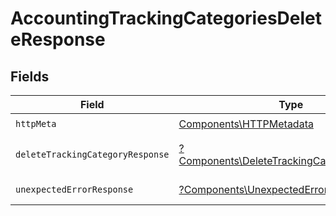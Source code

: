 # AccountingTrackingCategoriesDeleteResponse


## Fields

| Field                                                                                                   | Type                                                                                                    | Required                                                                                                | Description                                                                                             |
| ------------------------------------------------------------------------------------------------------- | ------------------------------------------------------------------------------------------------------- | ------------------------------------------------------------------------------------------------------- | ------------------------------------------------------------------------------------------------------- |
| `httpMeta`                                                                                              | [Components\HTTPMetadata](../../Models/Components/HTTPMetadata.md)                                      | :heavy_check_mark:                                                                                      | N/A                                                                                                     |
| `deleteTrackingCategoryResponse`                                                                        | [?Components\DeleteTrackingCategoryResponse](../../Models/Components/DeleteTrackingCategoryResponse.md) | :heavy_minus_sign:                                                                                      | Tracking category deleted                                                                               |
| `unexpectedErrorResponse`                                                                               | [?Components\UnexpectedErrorResponse](../../Models/Components/UnexpectedErrorResponse.md)               | :heavy_minus_sign:                                                                                      | Unexpected error                                                                                        |